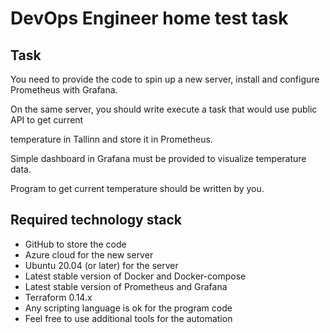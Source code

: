 # DevOps Engineer home test task

## Task

You need to provide the code to spin up a new server, install and configure Prometheus with Grafana.

On the same server, you should write execute a task that would use public API to get current

temperature in Tallinn and store it in Prometheus.

Simple dashboard in Grafana must be provided to visualize temperature data.

Program to get current temperature should be written by you.

## Required technology stack

* GitHub to store the code
* Azure cloud for the new server
* Ubuntu 20.04 (or later) for the server
* Latest stable version of Docker and Docker-compose
* Latest stable version of Prometheus and Grafana
* Terraform 0.14.x
* Any scripting language is ok for the program code
* Feel free to use additional tools for the automation